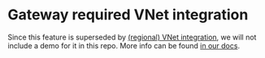 # Gateway required VNet integration

Since this feature is superseded by [(regional) VNet integration](07_RegionalVNetintegration.md), we will not include a demo for it in this repo. More info can be found [in our docs](https://docs.microsoft.com/azure/app-service/overview-vnet-integration#gateway-required-virtual-network-integration).